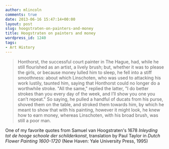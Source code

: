 ```yaml
---
author: mlincoln
comments: true
date: 2013-06-16 15:47:14+00:00
layout: post
slug: hoogstraten-on-painters-and-money
title: Hoogstraten on painters and money
wordpress_id: 1240
tags:
- Art History
---
```


> Honthorst, the successful court painter in The Hague, had, while he still flourished as an artist, a lively brush; but, whether it was to please the girls, or because money lulled him to sleep, he fell into a stiff smoothness: about which Linschoten, who was used to attacking his work lustily, taunted him, saying that Honthorst could no longer do a worthwhile stroke. "All the same," replied the latter, "I do better strokes than you every day of the week, and I’ll show you one you can’t repeat." So saying, he pulled a handful of ducats from his purse, shoved them on the table, and stroked them towards him, by which he meant to show that with his painting, however it might look, he knew how to earn money, whereas Linschoten, with his broad brush, was still a poor man.


One of my favorite quotes from Samuel van Hoogstraten's 1678 *Inleyding tot de hooge schoole der schilderkonst*, translation by Paul Taylor in *Dutch Flower Painting 1600-1720* (New Haven: Yale University Press, 1995)
